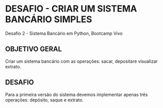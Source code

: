 # DESAFIO - CRIAR UM SISTEMA BANCÁRIO SIMPLES
Desafio 2 - Sistema Bancário em Python, Bootcamp Vivo
## **OBJETIVO GERAL**
Criar um sistema bancário com as operações: sacar, depositare visualizar extrato.


## **DESAFIO**
Para a primeira versão do sistema devemos implementar apenas três operações: depósito, saque e extrato.
